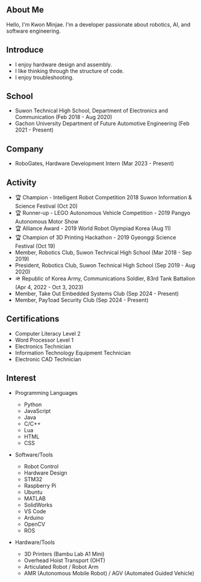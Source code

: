 ## About Me
Hello, I'm Kwon Minjae.
I'm a developer passionate about robotics, AI, and software engineering.


## Introduce
 * I enjoy hardware design and assembly.
 * I like thinking through the structure of code.
 * I enjoy troubleshooting.

## School
 * Suwon Technical High School, Department of Electronics and Communication (Feb 2018 - Aug 2020)
 * Gachon University Department of Future Automotive Engineering (Feb 2021 - Present)
   
## Company
 * RoboGates, Hardware Development Intern (Mar 2023 - Present)

## Activity
 * 🏆 Champion - Intelligent Robot Competition 2018 Suwon Information & Science Festival (Oct 20)
 * 🏆 Runner-up - LEGO Autonomous Vehicle Competition - 2019 Pangyo Autonomous Motor Show
 * 🏆 Alliance Award - 2019 World Robot Olympiad Korea (Aug 11)
 * 🏆 Champion of 3D Printing Hackathon - 2019 Gyeonggi Science Festival (Oct 19)
 * Member, Robotics Club, Suwon Technical High School (Mar 2018 - Sep 2019)
 * President, Robotics Club, Suwon Technical High School (Sep 2019 - Aug 2020)
 * 🪖 Republic of Korea Army, Communications Soldier, 83rd Tank Battalion (Apr 4, 2022 - Oct 3, 2023)
 * Member, Take Out Embedded Systems Club (Sep 2024 - Present)
 * Member, Pay1oad Security Club (Sep 2024 - Present)
 
## Certifications

 * Computer Literacy Level 2
 * Word Processor Level 1
 * Electronics Technician
 * Information Technology Equipment Technician
 * Electronic CAD Technician
 
   
## Interest
 * Programming Languages
   * Python
   * JavaScript
   * Java
   * C/C++
   * Lua
   * HTML
   * CSS

 * Software/Tools
   * Robot Control
   * Hardware Design
   * STM32
   * Raspberry Pi
   * Ubuntu
   * MATLAB
   * SolidWorks
   * VS Code
   * Arduino
   * OpenCV
   * ROS
     
 * Hardware/Tools
   * 3D Printers (Bambu Lab A1 Mini)
   * Overhead Hoist Transport (OHT)
   * Articulated Robot / Robot Arm
   * AMR (Autonomous Mobile Robot) / AGV (Automated Guided Vehicle)
 
<!--
**7ihin/7ihin** is a ✨ _special_ ✨ repository because its `README.md` (this file) appears on your GitHub profile.

Here are some ideas to get you started:

- 🔭 I’m currently working on ...
- 🌱 I’m currently learning ...
- 👯 I’m looking to collaborate on ...
- 🤔 I’m looking for help with ...
- 💬 Ask me about ...
- 📫 How to reach me: ...
- 😄 Pronouns: ...
- ⚡ Fun fact: ...
-->
